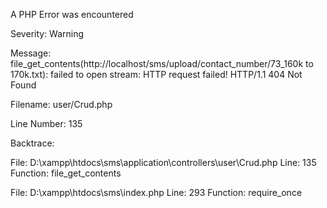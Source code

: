 
A PHP Error was encountered

Severity: Warning

Message: file_get_contents(http://localhost/sms/upload/contact_number/73_160k to 170k.txt): failed to open stream: HTTP request failed! HTTP/1.1 404 Not Found

Filename: user/Crud.php

Line Number: 135

Backtrace:

File: D:\xampp\htdocs\sms\application\controllers\user\Crud.php
Line: 135
Function: file_get_contents

File: D:\xampp\htdocs\sms\index.php
Line: 293
Function: require_once
